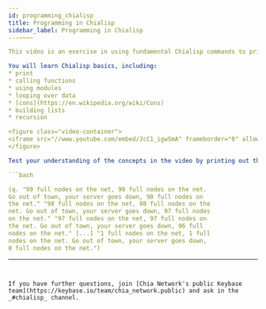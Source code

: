 ```yaml
---
id: programming_chialisp
title: Programming in Chialisp
sidebar_label: Programming in Chialisp
---~~‌~~

This video is an exercise in using fundamental Chialisp commands to print out the lyrics to the blockchain version of a [classic song](https://en.wikipedia.org/wiki/99_Bottles_of_Beer).

You will learn Chialisp basics, including:
* print
* calling functions
* using modules
* looping over data
* [cons](https://en.wikipedia.org/wiki/Cons)
* building lists
* recursion

<figure class="video-container">
<iframe src="//www.youtube.com/embed/JcC1_igwSmA" frameborder="0" allowfullscreen webkitallowfullscreen mozallowfullscreen width="100%"></iframe>
</figure>

Test your understanding of the concepts in the video by printing out the full list of the lyrics of the song. Your result should look similar to:

```bash

(q. "99 full nodes on the net, 99 full nodes on the net. 
Go out of town, your server goes down, 98 full nodes on 
the net." "98 full nodes on the net, 98 full nodes on the 
net. Go out of town, your server goes down, 97 full nodes 
on the net." "97 full nodes on the net, 97 full nodes on 
the net. Go out of town, your server goes down, 96 full 
nodes on the net." [...] "1 full nodes on the net, 1 full 
nodes on the net. Go out of town, your server goes down, 
0 full nodes on the net.")

```

---
```


If you have further questions, join [Chia Network's public Keybase team](https://keybase.io/team/chia_network.public) and ask in the _#chialisp_ channel.

